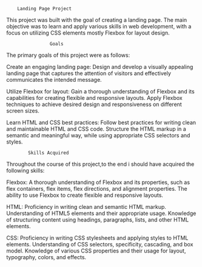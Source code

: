         
        Landing Page Project

This project was built with the goal of creating a landing page. The main objective was to learn and apply various skills in web development, with a focus on utilizing CSS elements mostly Flexbox for layout design.

                    Goals


The primary goals of this project were as follows:

Create an engaging landing page: Design and develop a visually appealing landing page that captures the attention of visitors and effectively communicates the intended message.

Utilize Flexbox for layout: Gain a thorough understanding of Flexbox and its capabilities for creating flexible and responsive layouts. Apply Flexbox techniques to achieve desired design and responsiveness on different screen sizes.

Learn HTML and CSS best practices: Follow best practices for writing clean and maintainable HTML and CSS code. Structure the HTML markup in a semantic and meaningful way, while using appropriate CSS selectors and styles.



            Skills Acquired

Throughout the course of this project,to the end i should have acquired the following skills:

Flexbox: A thorough understanding of Flexbox and its properties, such as flex containers, flex items, flex directions, and alignment properties. The ability to use Flexbox to create flexible and responsive layouts.

HTML: Proficiency in writing clean and semantic HTML markup. Understanding of HTML5 elements and their appropriate usage. Knowledge of structuring content using headings, paragraphs, lists, and other HTML elements.

CSS: Proficiency in writing CSS stylesheets and applying styles to HTML elements. Understanding of CSS selectors, specificity, cascading, and box model. Knowledge of various CSS properties and their usage for layout, typography, colors, and effects.
